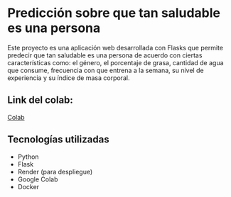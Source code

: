 # Predicción sobre que tan saludable es una persona 

Este proyecto es una aplicación web desarrollada con Flasks que permite predecir que tan saludable es una persona de acuerdo con ciertas características como: el género, el porcentaje de grasa, cantidad de agua que consume, frecuencia con que entrena a la semana, su nivel de experiencia y su índice de masa corporal.


## Link del colab: 
[Colab](https://colab.research.google.com/drive/1CWWEfohJGe9jXajRc0K-SAb_YIEVHI9U#scrollTo=NPjYTjRph8Ei)

## Tecnologías utilizadas

- Python
- Flask
- Render (para despliegue)
- Google Colab
- Docker


